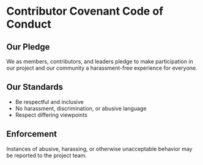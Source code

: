 # Contributor Covenant Code of Conduct

## Our Pledge
We as members, contributors, and leaders pledge to make participation in our project and our community a harassment-free experience for everyone.

## Our Standards
- Be respectful and inclusive
- No harassment, discrimination, or abusive language
- Respect differing viewpoints

## Enforcement
Instances of abusive, harassing, or otherwise unacceptable behavior may be reported to the project team. 